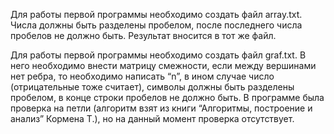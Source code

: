Для работы первой программы необходимо создать файл array.txt. Числа должны быть разделены пробелом, после последнего числа пробелов не должно быть. Результат вносится в тот же файл.

Для работы первой программы необходимо создать файл graf.txt. В него необходимо внести матрицу смежности, если между вершинами нет ребра, то необходимо написать “n”, в ином случае число (отрицательные тоже считает), символы должны быть разделены пробелом, в конце строки пробелов не должно быть. В программе была проверка на петли (алгоритм взят из книги “Алгоритмы, построение и анализ” Кормена Т.), но на данный момент проверка отсутствует.
